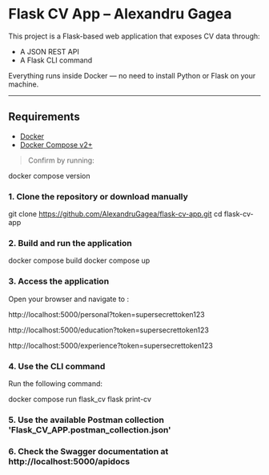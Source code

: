 # Flask CV App – Alexandru Gagea

This project is a Flask-based web application that exposes CV data through:
- A JSON REST API
- A Flask CLI command

Everything runs inside Docker — no need to install Python or Flask on your machine.

---

##  Requirements

- [Docker](https://www.docker.com/products/docker-desktop/)
- [Docker Compose v2+](https://docs.docker.com/compose/)

>  Confirm by running:

docker compose version

### 1. Clone the repository or download manually

git clone https://github.com/AlexandruGagea/flask-cv-app.git
cd flask-cv-app

### 2. Build and run the application

docker compose build
docker compose up

### 3. Access the application

Open your browser and navigate to :

http://localhost:5000/personal?token=supersecrettoken123

http://localhost:5000/education?token=supersecrettoken123

http://localhost:5000/experience?token=supersecrettoken123


### 4. Use the CLI command

Run the following command:

docker compose run flask_cv flask print-cv

### 5. Use the available Postman collection 'Flask_CV_APP.postman_collection.json'

### 6. Check the Swagger documentation at http://localhost:5000/apidocs






